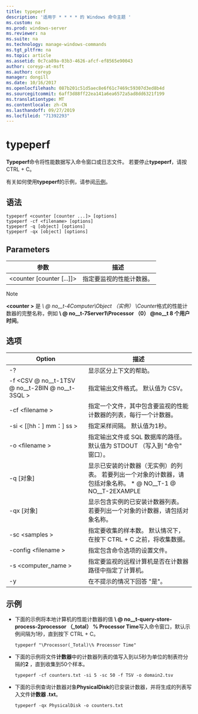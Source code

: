 ```yaml
---
title: typeperf
description: '适用于 * * * * 的 Windows 命令主题 '
ms.custom: na
ms.prod: windows-server
ms.reviewer: na
ms.suite: na
ms.technology: manage-windows-commands
ms.tgt_pltfrm: na
ms.topic: article
ms.assetid: 0c7ca89a-03b3-4626-afcf-ef8565e90043
author: coreyp-at-msft
ms.author: coreyp
manager: dongill
ms.date: 10/16/2017
ms.openlocfilehash: 087b201c51d5aec8e6f61c7469c59307d3ed8b4d
ms.sourcegitcommit: 6aff3d88ff22ea141a6ea6572a5ad8dd6321f199
ms.translationtype: MT
ms.contentlocale: zh-CN
ms.lasthandoff: 09/27/2019
ms.locfileid: "71392293"
---
```

# <a name="typeperf"></a>typeperf



**Typeperf**命令将性能数据写入命令窗口或日志文件。 若要停止**typeperf**，请按 CTRL + C。

有关如何使用**typeperf**的示例，请参阅[示例](#BKMK_EXAMPLES)。

## <a name="syntax"></a>语法

```
typeperf <counter [counter ...]> [options]
typeperf -cf <filename> [options]
typeperf -q [object] [options]
typeperf -qx [object] [options]
```

## <a name="parameters"></a>Parameters

|参数|描述|
|---------|-----------|
|\<counter [counter [...]]>|指定要监视的性能计数器。|

> [!NOTE]
> **\<counter >** 是 *\\ @ no__t-4Computer\Object （实例） \Counter*格式的性能计数器的完整名称，例如 **\\ @ no__t-7Server1\Processor （0） @no__t 8 个用户时间**。

## <a name="options"></a>选项

|                   Option                   |                                                         描述                                                          |
|--------------------------------------------|------------------------------------------------------------------------------------------------------------------------------|
|                     -?                     |                                               显示区分上下文的帮助。                                               |
| -f \<CSV @ no__t-1TSV @ no__t-2BIN @ no__t-3SQL > |                                    指定输出文件格式。 默认值为 CSV。                                     |
|              -cf \<filename >               |              指定一个文件，其中包含要监视的性能计数器的列表，每行一个计数器。               |
|             -si < [[hh：] mm：] ss >             |                                  指定采样间隔。 默认值为1秒。                                   |
|               -o \<filename >               |     指定输出文件或 SQL 数据库的路径。 默认值为 STDOUT （写入到 "命令" 窗口）。      |
|                -q [对象]                 | 显示已安装的计数器（无实例）的列表。 若要列出一个对象的计数器，请包括对象名称。 \* @ NO__T-1 @ NO__T-2EXAMPLE |
|                -qx [对象]                |        显示包含实例的已安装计数器列表。 若要列出一个对象的计数器，请包括对象名称。        |
|               -sc \<samples >               |             指定要收集的样本数。 默认情况下，在按下 CTRL + C 之前，将收集数据。              |
|            -config \<filename >             |                                    指定包含命令选项的设置文件。                                     |
|            -s \<computer_name >             |                   指定要监视的远程计算机是否在计数器路径中指定了计算机。                    |
|                     -y                     |                                        在不提示的情况下回答 "是"。                                        |

## <a name="BKMK_EXAMPLES"></a>示例

- 下面的示例将本地计算机的性能计数器的值 **\\ @ no__t-query-store-process-2processor （_total） \% Processor Time**写入命令窗口，默认示例间隔为1秒，直到按下 CTRL + C。  
  ```
  typeperf "\Processor(_Total)\% Processor Time"
  ```  
- 下面的示例将文件**计数器**中的计数器列表的值写入到以5秒为单位的制表符分隔的**2** ，直到收集到50个样本。  
  ```
  typeperf -cf counters.txt -si 5 -sc 50 -f TSV -o domain2.tsv
  ```  
- 下面的示例查询计数器对象**PhysicalDisk**的已安装计数器，并将生成的列表写入文件**计数器 .txt**。  
  ```
  typeperf -qx PhysicalDisk -o counters.txt
  ```
